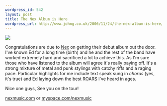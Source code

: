 ```yaml
--- 
wordpress_id: 542
layout: post
title: The Nex Album is Here
wordpress_url: http://www.johng.co.uk/2006/11/24/the-nex-album-is-here/
---
```


![](http://www.johng.co.uk/wp-content/uploads/2006/11/1644001m.jpg)

Congratulations are due to <a href="http://www.myspace.com/nexmusic">Nex</a> on getting their debut album out the door. I've known Ed for a long time (birth) and he and the rest of the band have worked extremely hard and sacrificed a lot to achieve this. As I'm sure those who have listened to the album will agree it's really paying off. It's a strong mixture of metal and punk stylings with catchy riffs and a raging pace. Particular highlights for me include text speak sung in *chorus* (yes, it's true) and Ed laying down the best ROARS I've heard in ages.

Nice one guys, See you on the tour!

[nexmusic.com](http://www.nexmusic.com) or [myspace.com/nexmusic](http://www.myspace.com/nexmusic)
